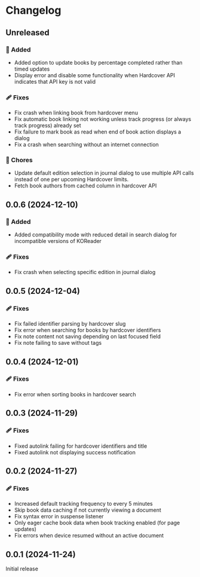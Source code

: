 # Changelog

## Unreleased

### 🚀 Added

* Added option to update books by percentage completed rather than timed updates
* Display error and disable some functionality when Hardcover API indicates that API key is not valid

### 🩹 Fixes

* Fix crash when linking book from hardcover menu
* Fix automatic book linking not working unless track progress (or always track progress) already set
* Fix failure to mark book as read when end of book action displays a dialog
* Fix a crash when searching without an internet connection

### 🧹 Chores

* Update default edition selection in journal dialog to use multiple API calls instead of one per upcoming Hardcover
  limits.
* Fetch book authors from cached column in hardcover API

## 0.0.6 (2024-12-10)

### 🚀 Added

* Added compatibility mode with reduced detail in search dialog for incompatible versions of KOReader

### 🩹 Fixes

* Fix crash when selecting specific edition in journal dialog

## 0.0.5 (2024-12-04)

### 🩹 Fixes

* Fix failed identifier parsing by hardcover slug
* Fix error when searching for books by hardcover identifiers
* Fix note content not saving depending on last focused field
* Fix note failing to save without tags

## 0.0.4 (2024-12-01)

### 🩹 Fixes

* Fix error when sorting books in hardcover search

## 0.0.3 (2024-11-29)

### 🩹 Fixes

* Fixed autolink failing for hardcover identifiers and title
* Fixed autolink not displaying success notification

## 0.0.2 (2024-11-27)

### 🩹 Fixes

* Increased default tracking frequency to every 5 minutes
* Skip book data caching if not currently viewing a document
* Fix syntax error in suspense listener
* Only eager cache book data when book tracking enabled (for page updates)
* Fix errors when device resumed without an active document

## 0.0.1 (2024-11-24)

Initial release
